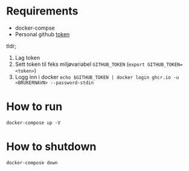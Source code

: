 # Requirements 

- docker-compse 
- Personal github [token](https://docs.github.com/en/free-pro-team@latest/packages/using-github-packages-with-your-projects-ecosystem/configuring-docker-for-use-with-github-packages)

tldr;
1. Lag token
2. Sett token til feks miljøvariabel `GITHUB_TOKEN` (`export GITHUB_TOKEN=<token>`)
3. Logg inn i docker `echo $GITHUB_TOKEN | docker login ghcr.io -u <BRUKERNAVN> --password-stdin`

# How to run

``` docker-compose up -V ```

# How to shutdown 

``` docker-compose down  ```

		

